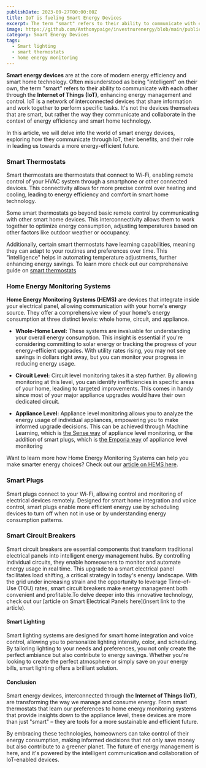 ```yaml
---
publishDate: 2023-09-27T00:00:00Z
title: IoT is fueling Smart Energy Devices
excerpt: The term "smart" refers to their ability to communicate with each other through the Internet of Things (IoT), enhancing energy management and control.
image: https://github.com/Anthonypaige/investnurenergy/blob/main/public/images/cover-art/SED-1-cover-art.jpg?raw=true
category: Smart Energy Devices
tags:
  - Smart lighting
  - smart thermostats
  - home energy monitoring
---
```


**Smart energy devices** are at the core of modern energy efficiency and smart home technology. Often misunderstood as being "intelligent" on their own, the term "smart" refers to their ability to communicate with each other through the **Internet of Things (IoT)**, enhancing energy management and control. IoT is a network of interconnected devices that share information and work together to perform specific tasks. It's not the devices themselves that are smart, but rather the way they communicate and collaborate in the context of energy efficiency and smart home technology.

In this article, we will delve into the world of smart energy devices, exploring how they communicate through IoT, their benefits, and their role in leading us towards a more energy-efficient future.

### **Smart Thermostats**

Smart thermostats are thermostats that connect to Wi-Fi, enabling remote control of your HVAC system through a smartphone or other connected devices. This connectivity allows for more precise control over heating and cooling, leading to energy efficiency and comfort in smart home technology.

Some smart thermostats go beyond basic remote control by communicating with other smart home devices. This interconnectivity allows them to work together to optimize energy consumption, adjusting temperatures based on other factors like outdoor weather or occupancy.

Additionally, certain smart thermostats have learning capabilities, meaning they can adapt to your routines and preferences over time. This "intelligence" helps in automating temperature adjustments, further enhancing energy savings. To learn more check out our comprehensive guide on [smart thermostats](investinyourenergy.com/smart-thermostat-shopping-guide-what-you-need-to-know)

### **Home Energy Monitoring Systems**

**Home Energy Monitoring Systems (HEMS)** are devices that integrate inside your electrical panel, allowing communication with your home's energy source. They offer a comprehensive view of your home's energy consumption at three distinct levels: whole home, circuit, and appliance.

- **Whole-Home Level:** These systems are invaluable for understanding your overall energy consumption. This insight is essential if you're considering committing to solar energy or tracking the progress of your energy-efficient upgrades. With utility rates rising, you may not see savings in dollars right away, but you can monitor your progress in reducing energy usage.

- **Circuit Level:** Circuit level monitoring takes it a step further. By allowing monitoring at this level, you can identify inefficiencies in specific areas of your home, leading to targeted improvements. This comes in handy since most of your major appliance upgrades would have their own dedicated circuit.

- **Appliance Level:** Appliance level monitoring allows you to analyze the energy usage of individual appliances, empowering you to make informed upgrade decisions. This can be achieved through Machine Learning, which is [the Sense way](investinyourenergy.com/senses-home-energy-monitoring-system-driven-by-machine-learning) of appliance level monitoring, or the addition of smart plugs, which is [the Emporia way](investinyourenergy.com/emporias-home-energy-monitoring-systems) of appliance level monitoring

Want to learn more how Home Energy Monitoring Systems can help you make smarter energy choices? Check out our [article on HEMS here](investinyourenergy.com/home-energy-monitoring-your-guide-to-energy-efficiency).

### **Smart Plugs**

Smart plugs connect to your Wi-Fi, allowing control and monitoring of electrical devices remotely. Designed for smart home integration and voice control, smart plugs enable more efficient energy use by scheduling devices to turn off when not in use or by understanding energy consumption patterns.

### **Smart Circuit Breakers**

Smart circuit breakers are essential components that transform traditional electrical panels into intelligent energy management hubs. By controlling individual circuits, they enable homeowners to monitor and automate energy usage in real time. This upgrade to a smart electrical panel facilitates load shifting, a critical strategy in today's energy landscape. With the grid under increasing strain and the opportunity to leverage Time-of-Use (TOU) rates, smart circuit breakers make energy management both convenient and profitable.To delve deeper into this innovative technology, check out our [article on Smart Electrical Panels here](insert link to the article).

#### **Smart Lighting**

Smart lighting systems are designed for smart home integration and voice control, allowing you to personalize lighting intensity, color, and scheduling. By tailoring lighting to your needs and preferences, you not only create the perfect ambiance but also contribute to energy savings. Whether you're looking to create the perfect atmosphere or simply save on your energy bills, smart lighting offers a brilliant solution.

#### **Conclusion**

Smart energy devices, interconnected through the **Internet of Things (IoT)**, are transforming the way we manage and consume energy. From smart thermostats that learn our preferences to home energy monitoring systems that provide insights down to the appliance level, these devices are more than just "smart" – they are tools for a more sustainable and efficient future.

By embracing these technologies, homeowners can take control of their energy consumption, making informed decisions that not only save money but also contribute to a greener planet. The future of energy management is here, and it's powered by the intelligent communication and collaboration of IoT-enabled devices.
